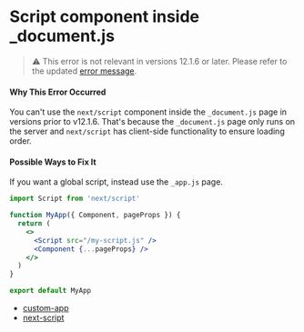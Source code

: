 # Script component inside \_document.js

> ⚠️ This error is not relevant in versions 12.1.6 or later. Please refer to the updated [error message](https://nextjs.org/docs/messages/no-before-interactive-script-outside-document).

#### Why This Error Occurred

You can't use the `next/script` component inside the `_document.js` page in versions prior to v12.1.6. That's because the `_document.js` page only runs on the server and `next/script` has client-side functionality to ensure loading order.

#### Possible Ways to Fix It

If you want a global script, instead use the `_app.js` page.

```jsx
import Script from 'next/script'

function MyApp({ Component, pageProps }) {
  return (
    <>
      <Script src="/my-script.js" />
      <Component {...pageProps} />
    </>
  )
}

export default MyApp
```

- [custom-app](https://nextjs.org/docs/advanced-features/custom-app)
- [next-script](https://nextjs.org/docs/basic-features/script#usage)
